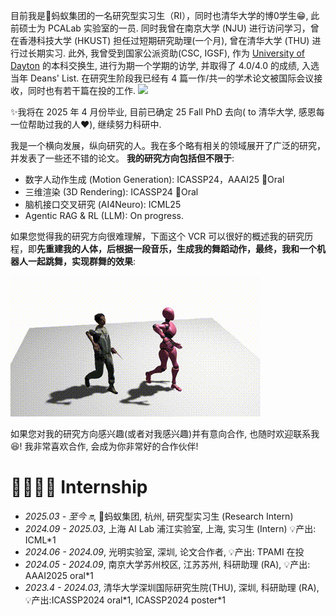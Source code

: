 目前我是🐜蚂蚁集团的一名研究型实习生（RI），同时也清华大学的博0学生😁, 此前硕士为 PCALab 实验室的一员. 同时我曾在南京大学 (NJU) 进行访问学习，曾在香港科技大学 (HKUST) 担任过短期研究助理(一个月), 曾在清华大学 (THU) 进行过长期实习. 此外, 我曾受到国家公派资助(CSC, IGSF), 作为 [University of Dayton](https://udayton.edu/) 的本科交换生, 进行为期一个学期的访学, 并取得了 4.0/4.0 的成绩, 入选当年 Deans' List. 在研究生阶段我已经有 4 篇一作/共一的学术论文被国际会议接收，同时也有若干篇在投的工作.  <a href='https://scholar.google.com/citations?user=lTE-iwYAAAAJ'><img src="https://img.shields.io/endpoint?url={{ url | url_encode }}&logo=Google%20Scholar&labelColor=f6f6f6&color=9cf&style=flat&label=引用"></a> 

✨我将在 2025 年 4 月份毕业, 目前已确定 25 Fall PhD 去向( to 清华大学, 感恩每一位帮助过我的人❤️), 继续努力科研中.

我是一个横向发展，纵向研究的人。我在多个略有相关的领域展开了广泛的研究，并发表了一些还不错的论文。
 __我的研究方向包括但不限于__: 
 - 数字人动作生成 (Motion Generation): ICASSP24，AAAI25 👑Oral
 - 三维渲染 (3D Rendering): ICASSP24 👑Oral
 - 脑机接口交叉研究 (AI4Neuro): ICML25
 - Agentic RAG & RL (LLM): On progress.


如果您觉得我的研究方向很难理解，下面这个 VCR 可以很好的概述我的研究历程，即**先重建我的人体，后根据一段音乐，生成我的舞蹈动作，最终，我和一个机器人一起跳舞，实现群舞的效果**:

![](images/30001-0150.gif)


如果您对我的研究方向感兴趣(或者对我感兴趣)并有意向合作, 也随时欢迎联系我😆! 我非常喜欢合作, 会成为你非常好的合作伙伴!

<span class='anchor' id='-gzsx'></span>


# 👨‍👩‍👧‍👦 Internship
- *2025.03 - 至今 🔛*, 🐜蚂蚁集团, 杭州, 研究型实习生 (Research Intern)  
- *2024.09 - 2025.03*, 上海 AI Lab 浦江实验室, 上海, 实习生 (Intern)  💡产出: ICML\*1 
- *2024.06 - 2024.09*, 光明实验室, 深圳, 论文合作者, 💡产出: TPAMI 在投 
- *2024.05 - 2024.09*, 南京大学苏州校区, 江苏苏州, 科研助理 (RA), 💡产出: AAAI2025 oral\*1 
- *2023.4 - 2024.03*, 清华大学深圳国际研究生院(THU), 深圳, 科研助理 (RA), 💡产出:ICASSP2024 oral\*1, ICASSP2024 poster\*1
